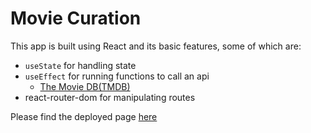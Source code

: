 # Movie Curation

This app is built using React and its basic features, some of which are:

- `useState` for handling state
- `useEffect` for running functions to call an api
  - [The Movie DB(TMDB)](https://developers.themoviedb.org/3/getting-started/introduction)
- react-router-dom for manipulating routes

Please find the deployed page [here](https://aanmeba.github.io/movie-curation/)
